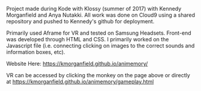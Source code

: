 Project made during Kode with Klossy (summer of 2017) with Kennedy Morganfield and Anya Nutakki. All work was done on Cloud9 using a shared repository and pushed to Kennedy's github for deployment. 

Primarily used Aframe for VR and tested on Samsung Headsets. Front-end was developed through HTML and CSS. I primarily worked on the Javascript file (i.e. connecting clicking on images to the correct sounds and information boxes, etc).

Website Here: https://kmorganfield.github.io/animemory/

VR can be accessed by clicking the monkey on the page above or directly at https://kmorganfield.github.io/animemory/gameplay.html
